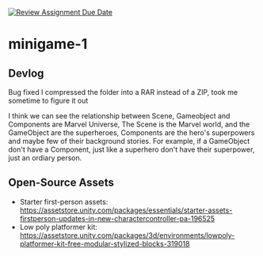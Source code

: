 [![Review Assignment Due Date](https://classroom.github.com/assets/deadline-readme-button-22041afd0340ce965d47ae6ef1cefeee28c7c493a6346c4f15d667ab976d596c.svg)](https://classroom.github.com/a/d-DorLAf)
# minigame-1
## Devlog
Bug fixed
I compressed the folder into a RAR instead of a ZIP, took me sometime to figure it out

I think we can see the relationship between Scene, Gameobject and Components are Marvel Universe, The Scene is the Marvel world, and the GameObject are the superheroes, Components are the hero's superpowers and maybe few of their background stories. For example, if a GameObject don't have a Component, just like a superhero don't have their superpower, just an ordiary person.

## Open-Source Assets
- Starter first-person assets: https://assetstore.unity.com/packages/essentials/starter-assets-firstperson-updates-in-new-charactercontroller-pa-196525
- Low poly platformer kit: https://assetstore.unity.com/packages/3d/environments/lowpoly-platformer-kit-free-modular-stylized-blocks-319018 
